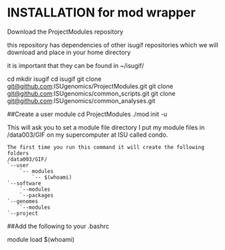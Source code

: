 # INSTALLATION for mod wrapper

Download the ProjectModules repository

this repository has dependencies of other isugif repositories which we will download and place in your home directory

it is important that they can be found in ~/isugif/

cd
mkdir isugif
cd isugif
git clone git@github.com:ISUgenomics/ProjectModules.git 
git clone git@github.com:ISUgenomics/common_scripts.git
git clone git@github.com:ISUgenomics/common_analyses.git


##Create a user module
cd ProjectModules
./mod init -u

This will ask you to set a module file directory
I put my module files in /data003/GIF on my supercomputer at ISU called condo.
```
The first time you run this command it will create the following folders
/data003/GIF/
`--user
    `-- modules
        `-- $(whoami)
`--software
    `--modules
    `--packages
`--genomes
    `--modules
`--project
```
##Add the following to your .bashrc

module load $(whoami)


